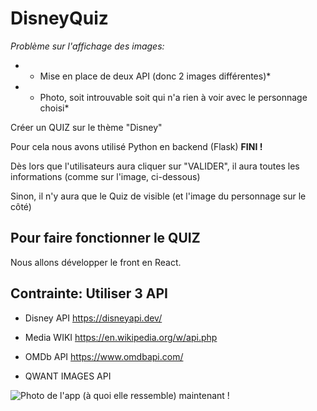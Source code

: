 # DisneyQuiz 

*Problème sur l'affichage des images:*
* * Mise en place de deux API (donc 2 images différentes)*
* * Photo, soit introuvable soit qui n'a rien à voir avec le personnage choisi*

Créer un QUIZ sur le thème "Disney"
  
Pour cela nous avons utilisé Python en backend (Flask) __FINI !__

Dès lors que l'utilisateurs aura cliquer sur "VALIDER", il aura toutes les informations (comme sur l'image, ci-dessous) 

Sinon, il n'y aura que le Quiz de visible (et l'image du personnage sur le côté)
  
Pour faire fonctionner le QUIZ
---------------------------------------------
Nous allons développer le front en React.

__Contrainte: Utiliser 3 API__
---------------------------------------------

- Disney API https://disneyapi.dev/ 

- Media WIKI https://en.wikipedia.org/w/api.php 

- OMDb API https://www.omdbapi.com/ 

- QWANT IMAGES API 


![Photo de l'app (à quoi elle ressemble) maintenant !](https://vergoz.xyz/image_readme_github.png) 

